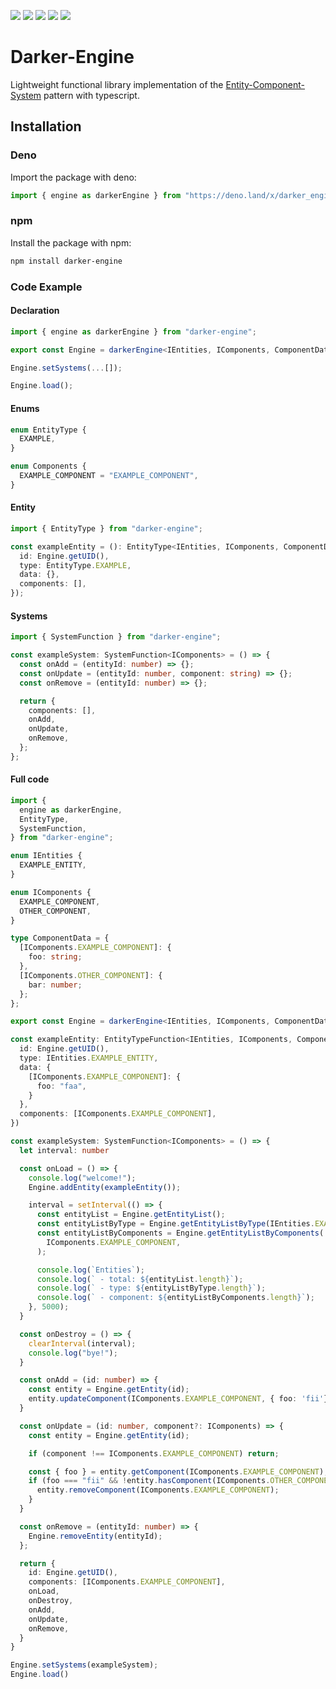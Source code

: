 [![](https://img.shields.io/badge/dependencies-0-yellow?style=for-the-badge)](https://www.npmjs.com/package/darker-engine?activeTab=dependencies)
[![](https://img.shields.io/github/workflow/status/darkaqua/darker-engine/Tests?label=Tests&style=for-the-badge)](https://github.com/darkaqua/darker-engine/actions/workflows/tests.yml)
[![](https://img.shields.io/github/workflow/status/darkaqua/darker-engine/Publish?label=Build&style=for-the-badge)](https://github.com/darkaqua/darker-engine/actions/workflows/publish.yml)
[![](https://img.shields.io/npm/v/darker-engine?style=for-the-badge)](https://www.npmjs.com/package/darker-engine)
[![](https://img.shields.io/bundlephobia/min/darker-engine?label=BUILD%20SIZE&style=for-the-badge)](https://www.npmjs.com/package/darker-engine)

# Darker-Engine

Lightweight functional library implementation of the
[Entity-Component-System](https://en.wikipedia.org/wiki/Entity_component_system)
pattern with typescript.

## Installation

### Deno

Import the package with deno:

```ts
import { engine as darkerEngine } from "https://deno.land/x/darker_engine/mod.ts";
```

### npm

Install the package with npm:

```bash
npm install darker-engine
```

### Code Example

#### Declaration

```ts
import { engine as darkerEngine } from "darker-engine";

export const Engine = darkerEngine<IEntities, IComponents, ComponentData>();

Engine.setSystems(...[]);

Engine.load();
```

#### Enums

```ts
enum EntityType {
  EXAMPLE,
}

enum Components {
  EXAMPLE_COMPONENT = "EXAMPLE_COMPONENT",
}
```

#### Entity

```ts
import { EntityType } from "darker-engine";

const exampleEntity = (): EntityType<IEntities, IComponents, ComponentData> => ({
  id: Engine.getUID(),
  type: EntityType.EXAMPLE,
  data: {},
  components: [],
});
```

#### Systems

```ts
import { SystemFunction } from "darker-engine";

const exampleSystem: SystemFunction<IComponents> = () => {
  const onAdd = (entityId: number) => {};
  const onUpdate = (entityId: number, component: string) => {};
  const onRemove = (entityId: number) => {};

  return {
    components: [],
    onAdd,
    onUpdate,
    onRemove,
  };
};
```

#### Full code

```ts
import {
  engine as darkerEngine,
  EntityType,
  SystemFunction,
} from "darker-engine";

enum IEntities {
  EXAMPLE_ENTITY,
}

enum IComponents {
  EXAMPLE_COMPONENT,
  OTHER_COMPONENT,
}

type ComponentData = {
  [IComponents.EXAMPLE_COMPONENT]: {
    foo: string;
  },
  [IComponents.OTHER_COMPONENT]: {
    bar: number;
  };
};

export const Engine = darkerEngine<IEntities, IComponents, ComponentData>()

const exampleEntity: EntityTypeFunction<IEntities, IComponents, ComponentData> = () => ({
  id: Engine.getUID(),
  type: IEntities.EXAMPLE_ENTITY,
  data: {
    [IComponents.EXAMPLE_COMPONENT]: {
      foo: "faa",
    }
  },
  components: [IComponents.EXAMPLE_COMPONENT],
})

const exampleSystem: SystemFunction<IComponents> = () => {
  let interval: number

  const onLoad = () => {
    console.log("welcome!");
    Engine.addEntity(exampleEntity());

    interval = setInterval(() => {
      const entityList = Engine.getEntityList();
      const entityListByType = Engine.getEntityListByType(IEntities.EXAMPLE_ENTITY);
      const entityListByComponents = Engine.getEntityListByComponents(
        IComponents.EXAMPLE_COMPONENT,
      );

      console.log(`Entities`);
      console.log(` - total: ${entityList.length}`);
      console.log(` - type: ${entityListByType.length}`);
      console.log(` - component: ${entityListByComponents.length}`);
    }, 5000);
  }

  const onDestroy = () => {
    clearInterval(interval);
    console.log("bye!");
  }

  const onAdd = (id: number) => {
    const entity = Engine.getEntity(id);
    entity.updateComponent(IComponents.EXAMPLE_COMPONENT, { foo: 'fii'});
  }

  const onUpdate = (id: number, component?: IComponents) => {
    const entity = Engine.getEntity(id);

    if (component !== IComponents.EXAMPLE_COMPONENT) return;

    const { foo } = entity.getComponent(IComponents.EXAMPLE_COMPONENT);
    if (foo === "fii" && !entity.hasComponent(IComponents.OTHER_COMPONENT)) {
      entity.removeComponent(IComponents.EXAMPLE_COMPONENT);
    }
  }

  const onRemove = (entityId: number) => {
    Engine.removeEntity(entityId);
  };

  return {
    id: Engine.getUID(),
    components: [IComponents.EXAMPLE_COMPONENT],
    onLoad,
    onDestroy,
    onAdd,
    onUpdate,
    onRemove,
  }
}

Engine.setSystems(exampleSystem);
Engine.load()

```
